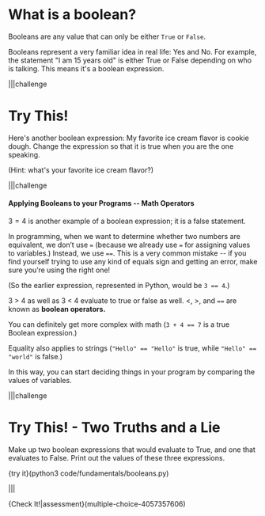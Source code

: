 # What is a boolean?

Booleans are any value that can only be either `True` or `False`.

Booleans represent a very familiar idea in real life: Yes and No. For example, the statement "I am 15 years old" is either True or False depending on who is talking. This means it's a boolean expression.

|||challenge
# Try This!

Here's another boolean expression: My favorite ice cream flavor is cookie dough. Change the expression so that it is true when you are the one speaking.

(Hint: what's your favorite ice cream flavor?)

|||challenge

#### Applying Booleans to your Programs -- Math Operators

$3 = 4$ is another example of a boolean expression; it is a false statement. 

In programming, when we want to determine whether two numbers are equivalent, we don’t use `=` (because we already use `=` for assigning values to variables.) Instead, we use `==`. This is a very common mistake -- if you find yourself trying to use any kind of equals sign and getting an error, make sure you’re using the right one!

(So the earlier expression, represented in Python, would be `3 == 4`.)

3 > 4 as well as 3 < 4 evaluate to true or false as well. <, >, and `==` are known as **boolean operators.**

You can definitely get more complex with math (`3 + 4 == 7` is a true Boolean expression.)

Equality also applies to strings (`"Hello" == "Hello"` is true, while `"Hello" == "world"` is false.)

In this way, you can start deciding things in your program by comparing the values of variables.

|||challenge
# Try This! - Two Truths and a Lie

Make up two boolean expressions that would evaluate to True, and one that evaluates to False. Print out the values of these three expressions. 

{try it}(python3 code/fundamentals/booleans.py)

|||

{Check It!|assessment}(multiple-choice-4057357606)

